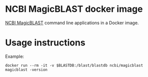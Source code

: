 # NCBI MagicBLAST docker image

[NCBI MagicBLAST][1] command line applications in a Docker image.

# Usage instructions

Example:

  `docker run --rm -it -v $BLASTDB:/blast/blastdb ncbi/magicblast magicblast -version`


[1]: https://www.biorxiv.org/content/early/2018/08/13/390013
